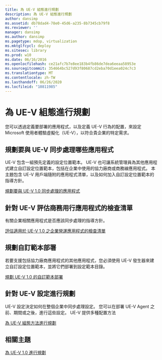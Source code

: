 ```yaml
---
title: 為 UE-V 組態進行規劃
description: 為 UE-V 組態進行規劃
author: dansimp
ms.assetid: db78dad4-78e0-45d6-a235-8b7345cb79f8
ms.reviewer: ''
manager: dansimp
ms.author: dansimp
ms.pagetype: mdop, virtualization
ms.mktglfcycl: deploy
ms.sitesec: library
ms.prod: w10
ms.date: 06/16/2016
ms.openlocfilehash: ce21afc7b7e8ee183b4fb86de7dea6eeaa58953e
ms.sourcegitcommit: 354664bc527d93f80687cd2eba70d1eea024c7c3
ms.translationtype: MT
ms.contentlocale: zh-TW
ms.lasthandoff: 06/26/2020
ms.locfileid: "10811985"
---
```

# 為 UE-V 組態進行規劃


您可以透過定義要部署的應用程式，以及定義 UE-V 行為的配置，來設定 Microsoft 使用者體驗虛擬化（UE-V），以符合貴企業的特定需求。

## 規劃要與 UE-V 同步處理哪些應用程式


UE-V 包含一組預先定義的設定位置範本。 UE-V 也可讓系統管理員為其他應用程式建立自訂設定位置範本，包括在企業中使用的協力廠商或商務線應用程式。 本主題包含 UE-V 用戶端隨附的應用程式清單，以及如何加入自訂設定位置範本的指導方針。

[規劃要與 UE-V 1.0 同步處理的應用程式](planning-which-applications-to-synchronize-with-ue-v-10.md)

## 針對 UE-V 評估商務用行應用程式的檢查清單


有關企業相關應用程式是否應該同步處理的指導方針。

[評估適用於 UE-V 1.0 之企業營運應用程式的檢查清單](checklist-for-evaluating-line-of-business-applications-for-ue-v-10.md)

## 規劃自訂範本部署


若要支援包括協力廠商應用程式的其他應用程式，您必須使用 UE-V 發生器來建立自訂設定位置範本，並將它們部署到設定範本目錄。

[規劃 UE-V 1.0 的自訂範本部署](planning-for-custom-template-deployment-for-ue-v-10.md)

## 針對 UE-V 設定進行規劃


UE-V 設定決定如何在整個企業中同步處理設定。 您可以在部署 UE-V Agent 之前、期間或之後，進行這些設定。 UE-V 提供多種配置方法

[為 UE-V 組態方法進行規劃](planning-for-ue-v-configuration-methods.md)

## 相關主題


[為 UE-V 1.0 進行規劃](planning-for-ue-v-10.md)

 

 





